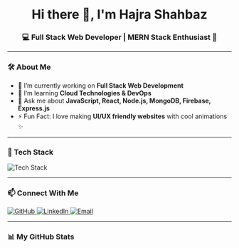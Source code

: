 <h1 align="center">Hi there 👋, I'm Hajra Shahbaz</h1>
<h3 align="center">💻 Full Stack Web Developer | MERN Stack Enthusiast 🚀</h3>

---

### 🛠️ About Me
- 🔭 I’m currently working on **Full Stack Web Development**
- 🌱 I’m learning **Cloud Technologies & DevOps**
- 💬 Ask me about **JavaScript, React, Node.js, MongoDB, Firebase, Express.js**
- ⚡ Fun Fact: I love making **UI/UX friendly websites** with cool animations ✨

---

### 🧰 Tech Stack

<p align="left">
  <img src="https://skillicons.dev/icons?i=js,react,nodejs,express,mongodb,html,css,bootstrap,tailwind,firebase,git,github" alt="Tech Stack" />
</p>

---

### 📫 Connect With Me
<p align="left">
  <a href="https://github.com/hajrashahbaz" target="_blank">
    <img alt="GitHub" src="https://img.shields.io/badge/GitHub-000000?style=for-the-badge&logo=github&logoColor=white">
  </a>
  <a href="https://linkedin.com/in/hajrashahbaz" target="_blank">
    <img alt="LinkedIn" src="https://img.shields.io/badge/LinkedIn-0A66C2?style=for-the-badge&logo=linkedin&logoColor=white">
  </a>
  <a href="mailto:hajrashahbaz123@example.com" target="_blank">
    <img alt="Email" src="https://img.shields.io/badge/Email-D14836?style=for-the-badge&logo=gmail&logoColor=white">
  </a>
</p>

---

### 📊 My GitHub Stats

<p align="center">
  <img src="https://github-readme-stats.vercel.app/api?username
